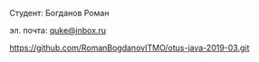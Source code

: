 Студент: Богданов Роман

эл. почта: quke@inbox.ru

https://github.com/RomanBogdanovITMO/otus-java-2019-03.git
